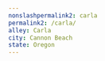 ```yaml
---
﻿nonslashpermalink2: carla
permalink2: /carla/
alley: Carla
city: Cannon Beach
state: Oregon
---
```

